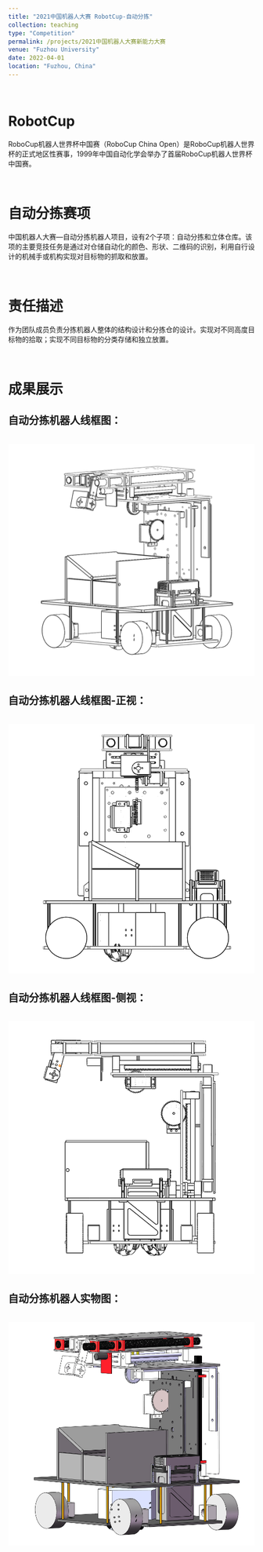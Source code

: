 ```yaml
---
title: "2021中国机器人大赛 RobotCup-自动分拣"
collection: teaching
type: "Competition"
permalink: /projects/2021中国机器人大赛新能力大赛
venue: "Fuzhou University"
date: 2022-04-01
location: "Fuzhou, China"
---
```

<br>

# RobotCup

RoboCup机器人世界杯中国赛（RoboCup China Open）是RoboCup机器人世界杯的正式地区性赛事，1999年中国自动化学会举办了首届RoboCup机器人世界杯中国赛。

<br>

# 自动分拣赛项
中国机器人大赛—自动分拣机器人项目，设有2个子项：自动分拣和立体仓库。该项的主要竞技任务是通过对仓储自动化的颜色、形状、二维码的识别，利用自行设计的机械手或机构实现对目标物的抓取和放置。

<br>

# 责任描述
作为团队成员负责分拣机器人整体的结构设计和分拣仓的设计。实现对不同高度目标物的拾取；实现不同目标物的分类存储和独立放置。

<br>

# 成果展示

## 自动分拣机器人线框图：
<br/><img src='/images/Project/2021RobotCup/1.jpg'>

## 自动分拣机器人线框图-正视：
<br/><img src='/images/Project/2021RobotCup/3.jpg'>

## 自动分拣机器人线框图-侧视：
<br/><img src='/images/Project/2021RobotCup/2.jpg'>

## 自动分拣机器人实物图：
<br/><img src='/images/Project/2021RobotCup/4.jpg'>


